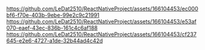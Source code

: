 https://github.com/LeDat2510/ReactNativeProject/assets/166104453/ec000bf6-f70e-403b-9ebe-99e2c9c21991
https://github.com/LeDat2510/ReactNativeProject/assets/166104453/e53af070-eaef-43ec-836b-161c4c6af188
https://github.com/LeDat2510/ReactNativeProject/assets/166104453/cf237645-e2e6-4727-a1de-32b44ad4c42d
